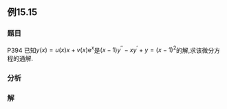 ## 例15.15
### 题目
P394 已知$y( x) = u( x) x + v( x) {\mathrm{e}}^{x}$是$( {x - 1}) {y}^{\prime \prime } - x{y}^{\prime } + y = {( x - 1) }^{2}$的解,求该微分方程的通解.
### 分析

### 解